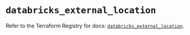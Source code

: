 # `databricks_external_location`

Refer to the Terraform Registry for docs: [`databricks_external_location`](https://registry.terraform.io/providers/databricks/databricks/1.57.0/docs/resources/external_location).
